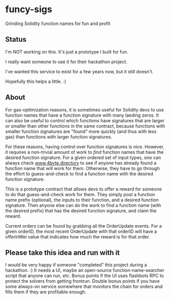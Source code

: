 # funcy-sigs
Grinding Solidity function names for fun and profit

## Status
I'm NOT working on this. It's just a prototype I built for fun.

I really want someone to use it for their hackathon project.

I've wanted this service to exist for a few years now, but it still doesn't.

Hopefully this helps a little. :)

## About
For gas-optimization reasons, it is sometimes useful for Solidity devs to use function names that have a function signature with many laeding zeros. It can also be useful to control which functions have signatures that are larger or smaller than other functions in the same contract, because functions with smaller function signatures are "found" more quickly (and thus with less gas) than functions with larger function signatures.

For these reasons, having control over function signatures is nice. However, it requires a non-trivial amount of work to *find* function names that have the desired function signature. For a given ordered set of input types, one can always check www.4byte.directory to see if anyone has already found a function name that will work for them. Otherwise, they have to go through the effort to guess-and-check to find a function name with the desired function signature.

This is a prototype contract that allows devs to offer a reward for someone to do that guess-and-check work for them. They simply post a function name prefix (optional), the inputs to their function, and a desired function signature. Then anyone else can do the work to find a function name (with the desired prefix) that has the desired function signature, and claim the reward.

Current orders can be found by grabbing all the OrderUpdate events. For a given orderID, the most recent OrderUpdate with that orderID will have a offerInWei value that indicates how much the reward is for that order.

## Please take this idea and run with it
I would be very happy if someone "completed" this project during a hackathon. :)
It needs a UI, maybe an open-source function-name-searcher script that anyone can run, etc.
Bonus points if the UI uses flashbots RPC to protect the solvers from getting frontrun.
Double bonus points if you have some always-on service somewhere that monitors the chain for orders and fills them if they are profitable enough.
